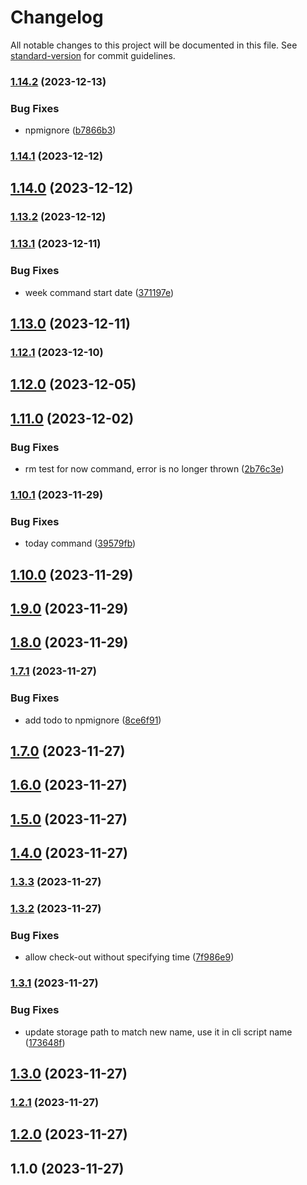 # Changelog

All notable changes to this project will be documented in this file. See [standard-version](https://github.com/conventional-changelog/standard-version) for commit guidelines.

### [1.14.2](https://github.com/f3rno64/track-time-cli/compare/v1.14.1...v1.14.2) (2023-12-13)


### Bug Fixes

* npmignore ([b7866b3](https://github.com/f3rno64/track-time-cli/commit/b7866b307ace04fcda8650120984f5c9053f4ccf))

### [1.14.1](https://github.com/f3rno64/track-time-cli/compare/v1.14.0...v1.14.1) (2023-12-12)

## [1.14.0](https://github.com/f3rno64/track-time-cli/compare/v1.13.2...v1.14.0) (2023-12-12)

### [1.13.2](https://github.com/f3rno64/track-time-cli/compare/v1.13.1...v1.13.2) (2023-12-12)

### [1.13.1](https://github.com/f3rno64/track-time-cli/compare/v1.13.0...v1.13.1) (2023-12-11)


### Bug Fixes

* week command start date ([371197e](https://github.com/f3rno64/track-time-cli/commit/371197e6d64db22f402ecaf6b2077be75acab92b))

## [1.13.0](https://github.com/f3rno64/track-time-cli/compare/v1.12.1...v1.13.0) (2023-12-11)

### [1.12.1](https://github.com/f3rno64/track-time-cli/compare/v1.12.0...v1.12.1) (2023-12-10)

## [1.12.0](https://github.com/f3rno64/track-time-cli/compare/v1.11.0...v1.12.0) (2023-12-05)

## [1.11.0](https://github.com/f3rno64/track-time-cli/compare/v1.10.1...v1.11.0) (2023-12-02)


### Bug Fixes

* rm test for now command, error is no longer thrown ([2b76c3e](https://github.com/f3rno64/track-time-cli/commit/2b76c3ec603b0b572dcede12f8384b7f523693e3))

### [1.10.1](https://github.com/f3rno64/track-time-cli/compare/v1.10.0...v1.10.1) (2023-11-29)


### Bug Fixes

* today command ([39579fb](https://github.com/f3rno64/track-time-cli/commit/39579fb33a5fa6eeca0481015b33d8db34d5ebec))

## [1.10.0](https://github.com/f3rno64/track-time-cli/compare/v1.9.0...v1.10.0) (2023-11-29)

## [1.9.0](https://github.com/f3rno64/track-time-cli/compare/v1.8.0...v1.9.0) (2023-11-29)

## [1.8.0](https://github.com/f3rno64/track-time-cli/compare/v1.7.1...v1.8.0) (2023-11-29)

### [1.7.1](https://github.com/f3rno64/track-time-cli/compare/v1.7.0...v1.7.1) (2023-11-27)


### Bug Fixes

* add todo to npmignore ([8ce6f91](https://github.com/f3rno64/track-time-cli/commit/8ce6f9131f43dfb4d2de3543c7ff343c5ffffa7d))

## [1.7.0](https://github.com/f3rno64/track-time-cli/compare/v1.6.0...v1.7.0) (2023-11-27)

## [1.6.0](https://github.com/f3rno64/track-time-cli/compare/v1.5.0...v1.6.0) (2023-11-27)

## [1.5.0](https://github.com/f3rno64/track-time-cli/compare/v1.4.0...v1.5.0) (2023-11-27)

## [1.4.0](https://github.com/f3rno64/track-time-cli/compare/v1.3.3...v1.4.0) (2023-11-27)

### [1.3.3](https://github.com/f3rno64/track-time-cli/compare/v1.3.2...v1.3.3) (2023-11-27)

### [1.3.2](https://github.com/f3rno64/track-time-cli/compare/v1.3.1...v1.3.2) (2023-11-27)


### Bug Fixes

* allow check-out without specifying time ([7f986e9](https://github.com/f3rno64/track-time-cli/commit/7f986e9d71880d33cd0547a555e5858de02a3334))

### [1.3.1](https://github.com/f3rno64/track-time-cli/compare/v1.3.0...v1.3.1) (2023-11-27)


### Bug Fixes

* update storage path to match new name, use it in cli script name ([173648f](https://github.com/f3rno64/track-time-cli/commit/173648f4009f8163a68b927f863e3f924852fbf2))

## [1.3.0](https://github.com/f3rno64/track-time-cli/compare/v1.2.1...v1.3.0) (2023-11-27)

### [1.2.1](https://github.com/f3rno64/time-tracker-cli/compare/v1.2.0...v1.2.1) (2023-11-27)

## [1.2.0](https://github.com/f3rno64/time-tracker-cli/compare/v1.1.0...v1.2.0) (2023-11-27)

## 1.1.0 (2023-11-27)
